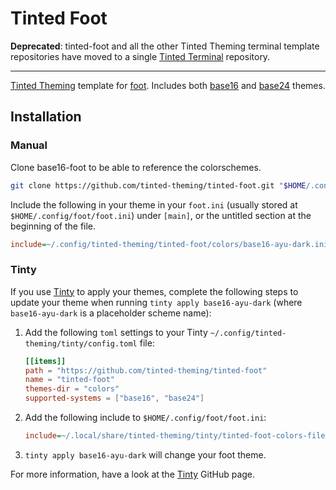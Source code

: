 # Tinted Foot

**Deprecated**: tinted-foot and all the other Tinted Theming
terminal template repositories have moved to a single [Tinted
Terminal](https://github.com/tinted-theming/tinted-terminal) repository.

---

[Tinted Theming] template for [foot]. Includes both [base16] and
[base24] themes.

## Installation

### Manual

Clone base16-foot to be able to reference the colorschemes.

```sh
git clone https://github.com/tinted-theming/tinted-foot.git "$HOME/.config/tinted-theming/tinted-foot"
```

Include the following in your theme in your `foot.ini` (usually stored at
`$HOME/.config/foot/foot.ini`) under `[main]`, or the untitled section
at the beginning of the file.

```ini
include=~/.config/tinted-theming/tinted-foot/colors/base16-ayu-dark.ini
```

### Tinty

If you use [Tinty] to apply your themes, complete the following steps to
update your theme when running `tinty apply base16-ayu-dark` (where
`base16-ayu-dark` is a placeholder scheme name):

1. Add the following `toml` settings to your Tinty
   `~/.config/tinted-theming/tinty/config.toml` file:

   ```toml
   [[items]]
   path = "https://github.com/tinted-theming/tinted-foot"
   name = "tinted-foot"
   themes-dir = "colors"
   supported-systems = ["base16", "base24"]
   ```

2. Add the following include to `$HOME/.config/foot/foot.ini`:

   ```ini
   include=~/.local/share/tinted-theming/tinty/tinted-foot-colors-file.ini
   ```

3. `tinty apply base16-ayu-dark` will change your foot theme.

For more information, have a look at the [Tinty] GitHub page.

[Tinted Theming]: https://github.com/tinted-theming/home
[foot]: https://codeberg.org/dnkl/foot
[Tinty]: https://github.com/tinted-theming/tinty
[base16]: https://github.com/tinted-theming/home
[base24]: https://github.com/tinted-theming/base24
